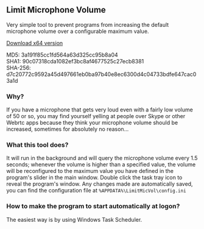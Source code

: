 ## Limit Microphone Volume

Very simple tool to prevent programs from increasing the default
microphone volume over a configurable maximum value.

[Download x64 version](https://github.com/jmautari/LimitMicVol/raw/master/release-x64/LimitMicVol.exe)

MD5: 3a191f85cc1fd564a63d325cc95b8a04  
SHA1: 90c07318cda1082ef3bc8af4677525c27ecb8381  
SHA-256: d7c20772c9592a45d497661eb0ba97b40e8ec6300d4c04733bdfe647cac03a1d

### Why?

If you have a microphone that gets very loud even with a fairly
low volume of 50 or so, you may find yourself yelling at people
over Skype or other Webrtc apps because they think your
microphone volume should be increased, sometimes for absolutely
no reason...

### What this tool does?

It will run in the background and will query the microphone
volume every 1.5 seconds; whenever the volume is higher than a
specified value, the volume will be reconfigured to the maximum
value you have defined in the program's slider in the main window.
Double click the task tray icon to reveal the program's window.
Any changes made are automatically saved, you can find the
configuration file at `%APPDATA%\LimitMicVol\config.ini`

### How to make the program to start automatically at logon?

The easiest way is by using Windows Task Scheduler.
